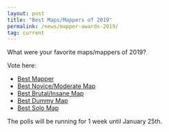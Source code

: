 ```yaml
---
layout: post
title: "Best Maps/Mappers of 2019"
permalink: /news/mapper-awards-2019/
tag: current
---
```


What were your favorite maps/mappers of 2019?

Vote here:
- [Best Mapper](https://forum.ddnet.tw/viewtopic.php?f=94&t=6890)
- [Best Novice/Moderate Map](https://forum.ddnet.tw/viewtopic.php?f=94&t=6891)
- [Best Brutal/Insane Map](https://forum.ddnet.tw/viewtopic.php?f=94&t=6892)
- [Best Dummy Map](https://forum.ddnet.tw/viewtopic.php?f=94&t=6893)
- [Best Solo Map](https://forum.ddnet.tw/viewtopic.php?f=94&t=6894)

The polls will be running for 1 week until January 25th.
